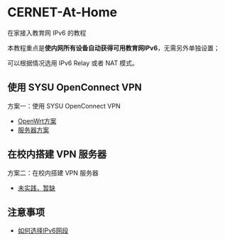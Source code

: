 # CERNET-At-Home
在家接入教育网 IPv6 的教程

本教程重点是**使内网所有设备自动获得可用教育网IPv6**，无需另外单独设置；

可以根据情况选用 IPv6 Relay 或者 NAT 模式。

## 使用 SYSU OpenConnect VPN
方案一：使用 SYSU OpenConnect VPN
* [OpenWrt方案](./OpenConnect-OpenWrt.md)
* [服务器方案](./OpenConnect-Server.md)

## 在校内搭建 VPN 服务器
方案二：在校内搭建 VPN 服务器
* [未实践，暂缺](./Server-Client.md)

## 注意事项
* [如何选择IPv6网段](./How-to-choose-LAN-IPv6.md)
